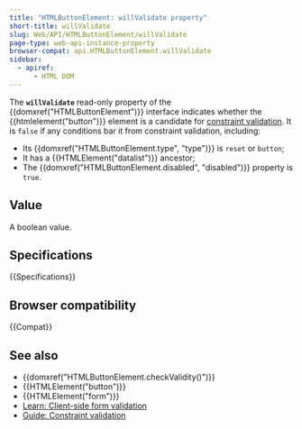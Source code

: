 ```yaml
---
title: "HTMLButtonElement: willValidate property"
short-title: willValidate
slug: Web/API/HTMLButtonElement/willValidate
page-type: web-api-instance-property
browser-compat: api.HTMLButtonElement.willValidate
sidebar:
  - apiref:
      - HTML DOM
---
```


The **`willValidate`** read-only property of the {{domxref("HTMLButtonElement")}} interface indicates whether the {{htmlelement("button")}} element is a candidate for [constraint validation](/en-US/docs/Web/HTML/Guides/Constraint_validation). It is `false` if any conditions bar it from constraint validation, including:

- Its {{domxref("HTMLButtonElement.type", "type")}} is `reset` or `button`;
- It has a {{HTMLElement("datalist")}} ancestor;
- The {{domxref("HTMLButtonElement.disabled", "disabled")}} property is `true`.

## Value

A boolean value.

## Specifications

{{Specifications}}

## Browser compatibility

{{Compat}}

## See also

- {{domxref("HTMLButtonElement.checkValidity()")}}
- {{HTMLElement("button")}}
- {{HTMLElement("form")}}
- [Learn: Client-side form validation](/en-US/docs/Learn_web_development/Extensions/Forms/Form_validation)
- [Guide: Constraint validation](/en-US/docs/Web/HTML/Guides/Constraint_validation)
